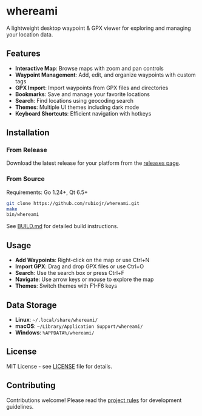 # whereami

A lightweight desktop waypoint & GPX viewer for exploring and managing your location data.

## Features

- **Interactive Map**: Browse maps with zoom and pan controls
- **Waypoint Management**: Add, edit, and organize waypoints with custom tags
- **GPX Import**: Import waypoints from GPX files and directories
- **Bookmarks**: Save and manage your favorite locations
- **Search**: Find locations using geocoding search
- **Themes**: Multiple UI themes including dark mode
- **Keyboard Shortcuts**: Efficient navigation with hotkeys

## Installation

### From Release

Download the latest release for your platform from the [releases page](https://github.com/rubiojr/whereami/releases).

### From Source

Requirements: Go 1.24+, Qt 6.5+

```bash
git clone https://github.com/rubiojr/whereami.git
make
bin/whereami
```

See [BUILD.md](BUILD.md) for detailed build instructions.

## Usage

- **Add Waypoints**: Right-click on the map or use Ctrl+N
- **Import GPX**: Drag and drop GPX files or use Ctrl+O
- **Search**: Use the search box or press Ctrl+F
- **Navigate**: Use arrow keys or mouse to explore the map
- **Themes**: Switch themes with F1-F6 keys

## Data Storage

- **Linux**: `~/.local/share/whereami/`
- **macOS**: `~/Library/Application Support/whereami/`
- **Windows**: `%APPDATA%/whereami/`

## License

MIT License - see [LICENSE](LICENSE) file for details.

## Contributing

Contributions welcome! Please read the [project rules](.rules) for development guidelines.
